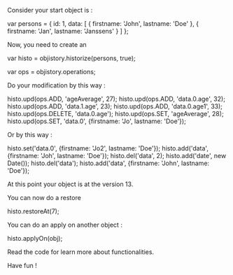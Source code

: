 Consider your start object is :

var persons = {
    id: 1,
    data: [
        {
            firstname: 'John',
            lastname: 'Doe'
        },
        {
            firstname: 'Jan',
            lastname: 'Janssens'
        }
    ]
};

Now, you need to create an 

var histo = objistory.historize(persons, true);

var ops = objistory.operations;

Do your modification by this way :

histo.upd(ops.ADD, 'ageAverage', 27);
histo.upd(ops.ADD, 'data.0.age', 32);
histo.upd(ops.ADD, 'data.1.age', 23);
histo.upd(ops.ADD, 'data.0.age1', 33);
histo.upd(ops.DELETE, 'data.0.age');
histo.upd(ops.SET, 'ageAverage', 28);
histo.upd(ops.SET, 'data.0', {firstname: 'Jo', lastname: 'Doe'});

Or by this way :

histo.set('data.0', {firstname: 'Jo2', lastname: 'Doe'});
histo.add('data', {firstname: 'Joh', lastname: 'Doe'});
histo.del('data', 2);
histo.add('date', new Date());
histo.del('data');
histo.add('data', {firstname: 'John', lastname: 'Doe'});

At this point your object is at the version 13.

You can now do a restore 

histo.restoreAt(7);

You can do an apply on another object :

histo.applyOn(obj);
       
Read the code for learn more about functionalities.

Have fun !       